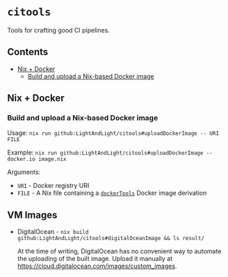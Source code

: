 <!-- omit in toc -->
# `citools`

Tools for crafting good CI pipelines.

<!-- omit in toc -->
## Contents

* [Nix + Docker](#nix--docker)
  * [Build and upload a Nix-based Docker image](#build-and-upload-a-nix-based-docker-image)

## Nix + Docker

### Build and upload a Nix-based Docker image

Usage: `nix run github:LightAndLight/citools#uploadDockerImage -- URI FILE`

Example: `nix run github:LightAndLight/citools#uploadDockerImage -- docker.io image.nix`

Arguments:

* `URI` - Docker registry URI
* `FILE` - A Nix file containing a
  [`dockerTools`](https://nixos.org/manual/nixpkgs/stable/#sec-pkgs-dockerTools) Docker image derivation
  
## VM Images

* DigitalOcean - `nix build github:LightAndLight/citools#digitalOceanImage && ls result/`

  At the time of writing, DigitalOcean has no convenient way to automate the uploading of the built image.
  Upload it manually at <https://cloud.digitalocean.com/images/custom_images>.